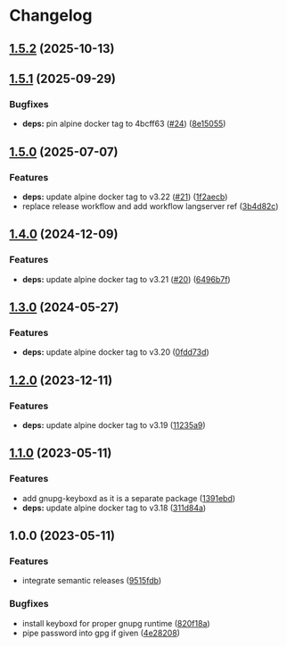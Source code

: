 # Changelog

## [1.5.2](https://github.com/actionhippie/gpgsign/compare/v1.5.1...v1.5.2) (2025-10-13)

## [1.5.1](https://github.com/actionhippie/gpgsign/compare/v1.5.0...v1.5.1) (2025-09-29)


### Bugfixes

* **deps:** pin alpine docker tag to 4bcff63 ([#24](https://github.com/actionhippie/gpgsign/issues/24)) ([8e15055](https://github.com/actionhippie/gpgsign/commit/8e15055b81a1f34a60fddcd65bcb6fc84af2bd86))

## [1.5.0](https://github.com/actionhippie/gpgsign/compare/v1.4.0...v1.5.0) (2025-07-07)


### Features

* **deps:** update alpine docker tag to v3.22 ([#21](https://github.com/actionhippie/gpgsign/issues/21)) ([1f2aecb](https://github.com/actionhippie/gpgsign/commit/1f2aecb7191bf22c1634d5b83f1c7129ff18e612))
* replace release workflow and add workflow langserver ref ([3b4d82c](https://github.com/actionhippie/gpgsign/commit/3b4d82ca978a8b02d219d569cd460daba1b7049d))

## [1.4.0](https://github.com/actionhippie/gpgsign/compare/v1.3.0...v1.4.0) (2024-12-09)


### Features

* **deps:** update alpine docker tag to v3.21 ([#20](https://github.com/actionhippie/gpgsign/issues/20)) ([6496b7f](https://github.com/actionhippie/gpgsign/commit/6496b7f2ec41bb6d186ae40efc31f78b259f43b0))

## [1.3.0](https://github.com/actionhippie/gpgsign/compare/v1.2.0...v1.3.0) (2024-05-27)


### Features

* **deps:** update alpine docker tag to v3.20 ([0fdd73d](https://github.com/actionhippie/gpgsign/commit/0fdd73d3051a2ac33895d2292042803935419017))

## [1.2.0](https://github.com/actionhippie/gpgsign/compare/v1.1.0...v1.2.0) (2023-12-11)


### Features

* **deps:** update alpine docker tag to v3.19 ([11235a9](https://github.com/actionhippie/gpgsign/commit/11235a9fb1027a215c9bd684657344485c86b67d))

## [1.1.0](https://github.com/actionhippie/gpgsign/compare/v1.0.0...v1.1.0) (2023-05-11)


### Features

* add gnupg-keyboxd as it is a separate package ([1391ebd](https://github.com/actionhippie/gpgsign/commit/1391ebd502827e2a824d32c811236a2cc674367b))
* **deps:** update alpine docker tag to v3.18 ([311d84a](https://github.com/actionhippie/gpgsign/commit/311d84a36c79aaff0e9586cd1fc306af50d6ae3b))

## 1.0.0 (2023-05-11)


### Features

* integrate semantic releases ([9515fdb](https://github.com/actionhippie/gpgsign/commit/9515fdb11ed7dd0037b9143d050d2bde663910ac))


### Bugfixes

* install keyboxd for proper gnupg runtime ([820f18a](https://github.com/actionhippie/gpgsign/commit/820f18a0a13fbb1c767fb9a46a17c824df30d6fb))
* pipe password into gpg if given ([4e28208](https://github.com/actionhippie/gpgsign/commit/4e28208b142cae93e1582401dcda1cf79e4f72c0))
